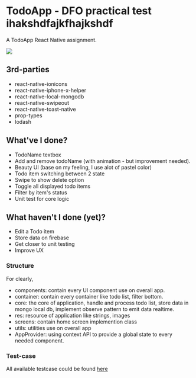 # TodoApp - DFO practical test ihakshdfajkfhajkshdf
A TodoApp React Native assignment.

![](demo.gif)

## 3rd-parties 
+ react-native-ionicons
+ react-native-iphone-x-helper
+ react-native-local-mongodb
+ react-native-swipeout
+ react-native-toast-native
+ prop-types
+ lodash

## What've I done?
+ TodoName textbox
+ Add and remove todoName (with animation - but improvement needed).
+ Beauty UI (base on my feeling, I use alot of pastel color)
+ Todo item switching between 2 state
+ Swipe to show delete option
+ Toggle all displayed todo items
+ Filter by item's status
+ Unit test for core logic

## What haven't I done (yet)?
+ Edit a Todo item
+ Store data on firebase
+ Get closer to unit testing
+ Improve UX

### Structure
For clearly,
+ components: contain every UI component use on overall app.
+ container: contain every container like todo list, filter bottom.
+ core: the core of application, handle and process todo list, store data in mongo local db, implement observe pattern to emit data realtime.
+ res: resource of application like strings, images
+ screens: contain home screen implemention class
+ utils: utilities use on overall app
+ AppProvider: using context API to provide a global state to every needed component.

### Test-case
All available testcase could be found [here](https://github.com/ducgao/dfo-practical-test/blob/master/__tests__/App-test.js)

